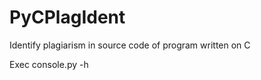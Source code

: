 PyCPlagIdent
============

Identify plagiarism in source code of program written on C

Exec console.py -h
